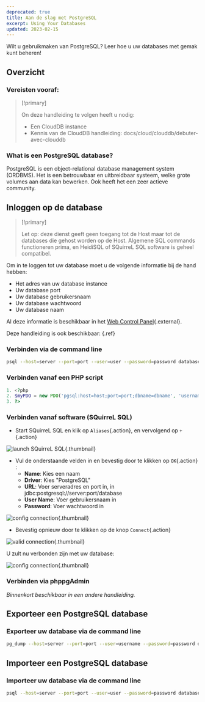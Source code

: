 ```yaml
---
deprecated: true
title: Aan de slag met PostgreSQL
excerpt: Using Your Databases
updated: 2023-02-15
---
```


Wilt u gebruikmaken van PostgreSQL? Leer hoe u uw databases met gemak kunt beheren!


## Overzicht

### Vereisten vooraf&#58;


> [!primary]
>
> On deze handleiding te volgen heeft u nodig:
> - Een CloudDB instance
> - Kennis van de CloudDB handleiding: docs/cloud/clouddb/debuter-avec-clouddb
>

### What is een PostgreSQL database?
PostgreSQL is een object-relational database management system (ORDBMS). Het is een betrouwbaar en uitbreidbaar systeem, welke grote volumes aan data kan bewerken. Ook heeft het een zeer actieve community.


## Inloggen op de database


> [!primary]
>
> Let op: deze dienst geeft geen toegang tot de Host maar tot de databases die gehost worden op de Host. Algemene SQL commands functioneren prima, en HeidiSQL of SQuirreL SQL software is geheel compatibel.
> 

Om in te loggen tot uw database moet u de volgende informatie bij de hand hebben:

- Het adres van uw database instance
- Uw database port
- Uw database gebruikersnaam
- Uw database wachtwoord
- Uw database naam

Al deze informatie is beschikbaar in het [Web Control Panel](https://www.ovh.com/manager/web/){.external}.

Deze handleiding is ook beschikbaar: [](debuter-avec-clouddbguide.nl-nl.md){.ref}


### Verbinden via de command line

```bash
psql --host=server --port=port --user=user --password=password database_name
```


### Verbinden vanaf een PHP script

```php
1. <?php
2. $myPDO = new PDO('pgsql:host=host;port=port;dbname=dbname', 'username', 'password');
3. ?>
```


### Verbinden vanaf software (SQuirreL SQL)
- Start SQuirreL SQL en klik op `Aliases`{.action}, en vervolgend op `+`{.action}


![launch SQuirreL SQL](images/1.PNG){.thumbnail}

- Vul de onderstaande velden in en bevestig door te klikken op `OK`{.action} :
    - **Name**: Kies een naam
    - **Driver**: Kies "PostgreSQL"
    - **URL**: Voer serveradres en port in, in jdbc:postgresql://server:port/database
    - **User Name**: Voer gebruikersnaam in
    - **Password**: Voer wachtwoord in


![config connection](images/2.PNG){.thumbnail}

- Bevestig opnieuw door te klikken op de knop `Connect`{.action}


![valid connection](images/3.PNG){.thumbnail}

U zult nu verbonden zijn met uw database:


![config connection](images/4.PNG){.thumbnail}


### Verbinden via phppgAdmin
*Binnenkort beschikbaar in een andere handleiding.*


## Exporteer een PostgreSQL database

### Exporteer uw database via de command line

```bash
pg_dump --host=server --port=port --user=username --password=password database_name > database_name.sql
```


## Importeer een PostgreSQL database

### Importeer uw database via de command line

```bash
psql --host=server --port=port --user=user --password=password database_name < database_name.sql
```